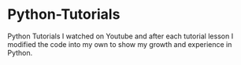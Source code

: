 # Python-Tutorials

Python Tutorials I watched on Youtube and after each tutorial lesson I modified the code into my own to show my growth and experience in Python.
